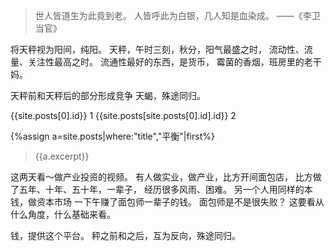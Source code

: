 >世人皆道生为此竟到老。
人皆呼此为白银，几人知是血染成。
——《李卫当官》

将天秤视为阳间，纯阳。
天秤，午时三刻，秋分，阳气最盛之时，
流动性、流量、关注性最高之时。
流通性最好的东西，是货币，
霉菌的香烟，班房里的老干妈。

天秤前和天秤后的部分形成竞争
天蝎，殊途同归。

{{site.posts[0].id}}
1
{{site.posts[site.posts[0].id].id}}
2

{%assign a=site.posts|where:"title","平衡"|first%}
>{{a.excerpt}}

这两天看～做产业投资的视频。
有人做实业，做产业，比方开间面包店，
比方做了五年、十年、五十年，一辈子，
经历很多风雨、困难。
另一个人用同样的本钱，做资本市场
一下午赚了面包师一辈子的钱。
面包师是不是很失败？
这要看从什么角度，什么基础来看。

钱，提供这个平台。
秤之前和之后，互为反向，殊途同归。